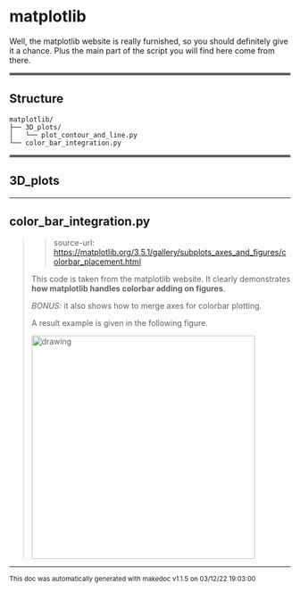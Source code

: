 # matplotlib

Well, the matplotlib website is really furnished, so you should definitely give it a chance. 
Plus the main part of the script you will find here come from there.
<hr style="border:2px solid gray"> </hr>

## Structure 
```
matplotlib/
├── 3D_plots/
│   └── plot_contour_and_line.py
└── color_bar_integration.py
```

<hr style="border:2px solid gray"> </hr>

## 3D_plots

---
## color_bar_integration.py
>> source-url: https://matplotlib.org/3.5.1/gallery/subplots_axes_and_figures/colorbar_placement.html
>
>This code is taken from the matplotlib website. It clearly demonstrates **how matplotlib handles colorbar adding
>on figures**.
>
>_BONUS_: it also shows how to merge axes for colorbar plotting.
>
>A result example is given in the following figure.
>
><img src="/home/julien/dev/amazing-snippets/.makedoc/imgs/color_bar_integration_output.png" alt="drawing" width="400"/>
>

---




<sub>This doc was automatically generated with makedoc v1.1.5 on  03/12/22 19:03:00 